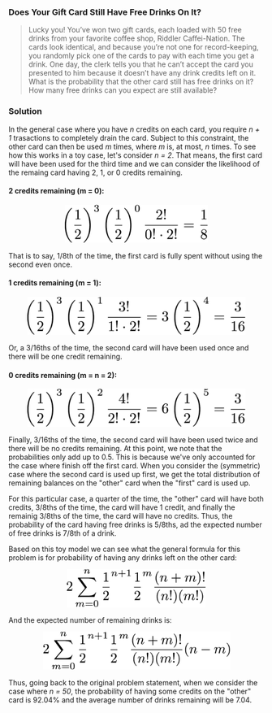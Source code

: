 ### Does Your Gift Card Still Have Free Drinks On It? 

> Lucky you! You’ve won two gift cards, each loaded with 50 free drinks from your favorite coffee shop, Riddler Caffei-Nation. The cards look identical, and because you’re not one for record-keeping, you randomly pick one of the cards to pay with each time you get a drink. One day, the clerk tells you that he can’t accept the card you presented to him because it doesn’t have any drink credits left on it. What is the probability that the other card still has free drinks on it? How many free drinks can you expect are still available?

### Solution

In the general case where you have *n* credits on each card, you require *n + 1* trasactions to completely drain the card. Subject to this constraint, the other card can then be used *m* times, where *m* is, at most, *n* times. To see how this works in a toy case, let's consider *n = 2*. That means, the first card will have been used for the third time and we can consider the likelihood of the remaing card having 2, 1, or 0 credits remaining.

#### 2 credits remaining (m = 0):

<p align="center">
<img src="https://github.com/adityaradhakrishnan/Riddler-Attempts/blob/master/2019-04-05/Example-1.png" alt="Probability of never having used the other card" height="75"/>
</p>

That is to say, 1/8th of the time, the first card is fully spent without using the second even once.

#### 1 credits remaining (m = 1):

<p align="center">
<img src="https://github.com/adityaradhakrishnan/Riddler-Attempts/blob/master/2019-04-05/Example-2.png" alt="Probability of  having used the other card once" height="75"/>
</p>

Or, a 3/16ths of the time, the second card will have been used once and there will be one credit remaining.

#### 0 credits remaining (m = n = 2):

<p align="center">
<img src="https://github.com/adityaradhakrishnan/Riddler-Attempts/blob/master/2019-04-05/Example-3.png" alt="Probability of  having used the other card twice" height="75"/>
</p>

Finally, 3/16ths of the time, the second card will have been used twice and there will be no credits remaining. At this point, we note that the probabilities only add up to 0.5. This is because we've only accounted for the case where finish off the first card. When you consider the (symmetric) case where the second card is used up first, we get the total distribution of remaining balances on the "other" card when the "first" card is used up.

For this particular case, a quarter of the time, the "other" card will have both credits, 3/8ths of the time, the card will have 1 credit, and finally the remainig 3/8ths of the time, the card will have no credits. Thus, the probability of the card having free drinks is 5/8ths, ad the expected number of free drinks is 7/8th of a drink.

Based on this toy model we can see what the general formula for this problem is for probability of having any drinks left on the other card:

<p align="center">
<img src="https://github.com/adityaradhakrishnan/Riddler-Attempts/blob/master/2019-04-05/Nonzero-Probability.png" alt="Probability of having any remaining drinks" height="75"/>
</p>

And the expected number of remaining drinks is:

<p align="center">
<img src="https://github.com/adityaradhakrishnan/Riddler-Attempts/blob/master/2019-04-05/Expected-Total.png" alt="Expected total of remaining drinks" height="75"/>
 </p>
 
Thus, going back to the original problem statement, when we consider the case where *n = 50*, the probability of having some credits on the "other" card is 92.04% and the average number of drinks remaining will be 7.04.
